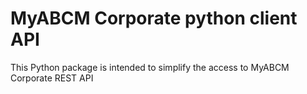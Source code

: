 # MyABCM Corporate python client API

This Python package is intended to simplify the access to MyABCM Corporate REST API
